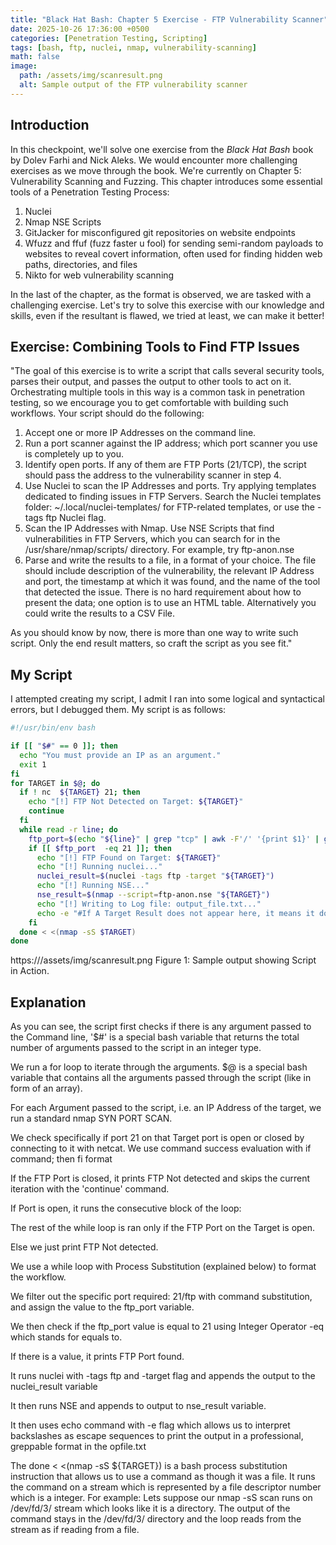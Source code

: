 ```yaml
---
title: "Black Hat Bash: Chapter 5 Exercise - FTP Vulnerability Scanner"
date: 2025-10-26 17:36:00 +0500
categories: [Penetration Testing, Scripting]
tags: [bash, ftp, nuclei, nmap, vulnerability-scanning]
math: false
image: 
  path: /assets/img/scanresult.png
  alt: Sample output of the FTP vulnerability scanner
---
```


## Introduction 

In this checkpoint, we'll solve one exercise from the *Black Hat Bash* book by Dolev Farhi and Nick Aleks. We would encounter more challenging exercises as we move through the book. We're currently on Chapter 5: Vulnerability Scanning and Fuzzing. This chapter introduces some essential tools of a Penetration Testing Process:

1. Nuclei
2. Nmap NSE Scripts
3. GitJacker for misconfigured git repositories on website endpoints
4. Wfuzz and ffuf (fuzz faster u fool) for sending semi-random payloads to websites to reveal covert information, often used for finding hidden web paths, directories, and files
5. Nikto for web vulnerability scanning

In the last of the chapter, as the format is observed, we are tasked with a challenging exercise. Let's try to solve this exercise with our knowledge and skills, even if the resultant is flawed, we tried at least, we can make it better!

## Exercise: Combining Tools to Find FTP Issues 

"The goal of this exercise is to write a script that calls several security tools, parses their output, and passes the output to other tools to act on it. Orchestrating multiple tools in this way is a common task in penetration testing, so we encourage you to get comfortable with building such workflows. Your script should do the following:

1. Accept one or more IP Addresses on the command line.
2. Run a port scanner against the IP address; which port scanner you use is completely up to you.
3. Identify open ports. If any of them are FTP Ports (21/TCP), the script should pass the address to the vulnerability scanner in step 4.
4. Use Nuclei to scan the IP Addresses and ports. Try applying templates dedicated to finding issues in FTP Servers. Search the Nuclei templates folder: ~/.local/nuclei-templates/ for FTP-related templates, or use the -tags ftp Nuclei flag.
5. Scan the IP Addresses with Nmap. Use NSE Scripts that find vulnerabilities in FTP Servers, which you can search for in the /usr/share/nmap/scripts/ directory. For example, try ftp-anon.nse
6. Parse and write the results to a file, in a format of your choice. The file should include description of the vulnerability, the relevant IP Address and port, the timestamp at which it was found, and the name of the tool that detected the issue. There is no hard requirement about how to present the data; one option is to use an HTML table. Alternatively you could write the results to a CSV File.

As you should know by now, there is more than one way to write such script. Only the end result matters, so craft the script as you see fit."

## My Script 

I attempted creating my script, I admit I ran into some logical and syntactical errors, but I debugged them. My script is as follows:

```bash
#!/usr/bin/env bash

if [[ "$#" == 0 ]]; then
  echo "You must provide an IP as an argument."
  exit 1
fi
for TARGET in $@; do
  if ! nc  ${TARGET} 21; then
    echo "[!] FTP Not Detected on Target: ${TARGET}"
    continue
  fi
  while read -r line; do
    ftp_port=$(echo "${line}" | grep "tcp" | awk -F'/' '{print $1}' | grep 21)
    if [[ $ftp_port  -eq 21 ]]; then
      echo "[!] FTP Found on Target: ${TARGET}"
      echo "[!] Running nuclei..."
      nuclei_result=$(nuclei -tags ftp -target "${TARGET}")
      echo "[!] Running NSE..."
      nse_result=$(nmap --script=ftp-anon.nse "${TARGET}")
      echo "[!] Writing to Log file: output_file.txt..."
      echo -e "#If A Target Result does not appear here, it means it does not use FTP, However The script would save Port Scan output. \n\nTarget: ${TARGET}\nTool: Nuclei\nFindings:\n$nuclei_result\n\nTool: Nmap NSE\n\nFindings:\n\n$nse_result\n" >> opfile.txt
    fi
  done < <(nmap -sS $TARGET)
done
```

https:///assets/img/scanresult.png
Figure 1: Sample output showing Script in Action.

## Explanation

  As you can see, the script first checks if there is any argument passed to the Command line, '$#' is a special bash variable that returns the total number of arguments passed to the script in an integer type.

  We run a for loop to iterate through the arguments. $@ is a special bash variable that contains all the arguments passed through the script (like in form of an array).

   For each Argument passed to the script, i.e. an IP Address of the target, we run a standard nmap SYN PORT SCAN.

   We check specifically if port 21 on that Target port is open or closed by connecting to it with netcat. We use command success evaluation with if command; then <expr> fi format

   If the FTP Port is closed, it prints FTP Not detected and skips the current iteration with the 'continue' command.

   If Port is open, it runs the consecutive block of the loop:

   The rest of the while loop is ran only if the FTP Port on the Target is open.

   Else we just print FTP Not detected.

  We use a while loop with Process Substitution (explained below) to format the workflow.

   We filter out the specific port required: 21/ftp with command substitution, and assign the value to the ftp_port variable.

  We then check if the ftp_port value is equal to 21 using Integer Operator -eq which stands for equals to.

   If there is a value, it prints FTP Port found.

  It runs nuclei with -tags ftp and -target flag and appends the output to the nuclei_result variable

  It then runs NSE and appends to output to nse_result variable.

   It then uses echo command with -e flag which allows us to interpret backslashes as escape sequences to print the output in a professional, greppable format in the opfile.txt

   The done < <(nmap -sS ${TARGET}) is a bash process substitution instruction that allows us to use a command as though it was a file. It runs the command on a stream which is represented by a file descriptor number which is a integer. For example: Lets suppose our nmap -sS scan runs on /dev/fd/3/ stream which looks like it is a directory. The output of the command stays in the /dev/fd/3/ directory and the loop reads from the stream as if reading from a file.



